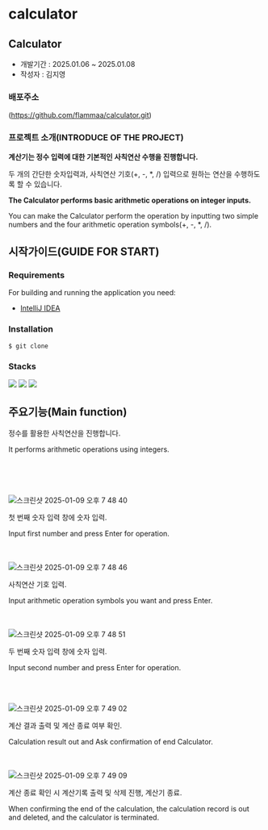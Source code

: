 # calculator

## Calculator

- 개발기간 : 2025.01.06 ~ 2025.01.08
- 작성자 : 김지영


### 배포주소
(https://github.com/flammaa/calculator.git)


### 프로젝트 소개(INTRODUCE OF THE PROJECT)
**계산기는 정수 입력에 대한 기본적인 사칙연산 수행을 진행합니다.**

두 개의 간단한 숫자입력과, 사칙연산 기호(+, -, *, /) 입력으로 원하는 연산을 수행하도록 할 수 있습니다.

**The Calculator performs basic arithmetic operations on integer inputs.**

You can make the Calculator perform the operation by inputting two simple numbers and the four arithmetic operation symbols(+, -, *, /).



## 시작가이드(GUIDE FOR START)

### Requirements
For building and running the application you need:

- [IntelliJ IDEA](https://www.jetbrains.com/idea/download/?section=mac)

### Installation
```
$ git clone 
```

### Stacks
<img src="https://img.shields.io/badge/java-007396?style=for-the-badge&logo=java&logoColor=white"> 
<img src="https://img.shields.io/badge/github-181717?style=for-the-badge&logo=github&logoColor=white">
<img src="https://img.shields.io/badge/git-F05032?style=for-the-badge&logo=git&logoColor=white">


## 주요기능(Main function)
정수를 활용한 사칙연산을 진행합니다.

It performs arithmetic operations using integers.

<br><br><br>
<br>
![스크린샷 2025-01-09 오후 7 48 40](https://github.com/user-attachments/assets/98956e18-27f4-4ba5-8061-ee711e5f7229)

첫 번째 숫자 입력 창에 숫자 입력.

Input first number and press Enter for operation.


<br><br>
![스크린샷 2025-01-09 오후 7 48 46](https://github.com/user-attachments/assets/95bd6f1d-4367-4eb3-a05a-22f70cebdb7a)

사칙연산 기호 입력.

Input arithmetic operation symbols you want and press Enter.


<br><br>
![스크린샷 2025-01-09 오후 7 48 51](https://github.com/user-attachments/assets/f05eeb9c-963f-49f0-a6b2-deb9a72e63d2)

두 번째 숫자 입력 창에 숫자 입력.

Input second number and press Enter for operation.

<br><br>

![스크린샷 2025-01-09 오후 7 49 02](https://github.com/user-attachments/assets/8dbaca8f-1712-4ca1-b74b-2520f7df4a9c)

계산 결과 출력 및 계산 종료 여부 확인.

Calculation result out and Ask confirmation of end Calculator.

<br><br>
![스크린샷 2025-01-09 오후 7 49 09](https://github.com/user-attachments/assets/5e173cbb-a120-4935-83cc-8b99bfa80f49)

계산 종료 확인 시 계산기록 출력 및 삭제 진행, 계산기 종료.

When confirming the end of the calculation, the calculation record is out and deleted, and the calculator is terminated.






